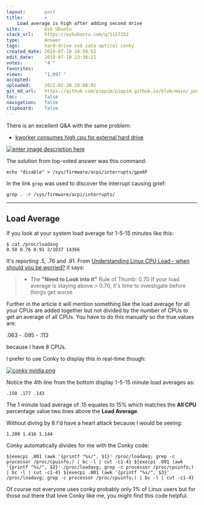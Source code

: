 ```yaml
---
layout:       post
title:        >
    Load average is high after adding second drive
site:         Ask Ubuntu
stack_url:    https://askubuntu.com/q/1157252
type:         Answer
tags:         hard-drive ssd sata optical conky
created_date: 2019-07-10 10:59:53
edit_date:    2019-07-10 23:38:21
votes:        "4 "
favorites:    
views:        "1,097 "
accepted:     
uploaded:     2022-02-20 10:08:02
git_md_url:   https://github.com/pippim/pippim.github.io/blob/main/_posts/2019/2019-07-10-Load-average-is-high-after-adding-second-drive.md
toc:          false
navigation:   false
clipboard:    false
---
```


There is an excellent Q&A with the same problem:

- [kworker consumes high cpu for external hard drive][1]

[![enter image description here][2]][2]

The solution from top-voted answer was this command:

``` 
echo "disable" > /sys/firmware/acpi/interrupts/gpe6F
```

In the link `grep` was used to discover the interrupt causing grief:

``` 
grep . -r /sys/firmware/acpi/interrupts/
```


----------

## Load Average

If you look at your system load average for 1-5-15 minutes like this:

``` 
$ cat /proc/loadavg
0.50 0.76 0.91 2/1037 14366
```

It's reporting .5, .76 and .91. From [Understanding Linux CPU Load - when should you be worried?](https://scoutapm.com/blog/understanding-load-averages) it says:

> - The **"Need to Look into it"** Rule of Thumb: 0.70 If your load average is staying above > 0.70, it's time to investigate before  
> things get worse.  

Further in the article it will mention something like the load average for all your CPUs are added together but not divided by the number of CPUs to get an average of all CPUs. You have to do this manually so the true values are:

.063 - .095 - .113

because I have 8 CPUs.

I prefer to use Conky to display this in real-time though:

[![conky nvidia.png][3]][3]

Notice the 4th line from the bottom display 1-5-15 minute load averages as:

``` 
.150 .177 .143
```

The 1 minute load average of .15 equates to 15% which matches the **All CPU** percentage value two lines above the **Load Average**.

Without diving by 8 I'd have a heart attack because I would be seeing:

``` 
1.200 1.416 1.144
```

Conky automatically divides for me with the Conky code:

``` 
${execpi .001 (awk '{printf "%s/", $1}' /proc/loadavg; grep -c processor /proc/cpuinfo;) | bc -l | cut -c1-4} ${execpi .001 (awk '{printf "%s/", $2}' /proc/loadavg; grep -c processor /proc/cpuinfo;) | bc -l | cut -c1-4} ${execpi .001 (awk '{printf "%s/", $3}' /proc/loadavg; grep -c processor /proc/cpuinfo;) | bc -l | cut -c1-4}
```

Of course not everyone uses conky probably only 1% of Linux users but for those out there that love Conky like me, you might find this code helpful.

  [1]: https://unix.stackexchange.com/questions/398520/kworker-consumes-high-cpu-for-external-hard-drive
  [2]: https://i.stack.imgur.com/NsixPm.png
  [3]: https://i.stack.imgur.com/E8AWR.png
